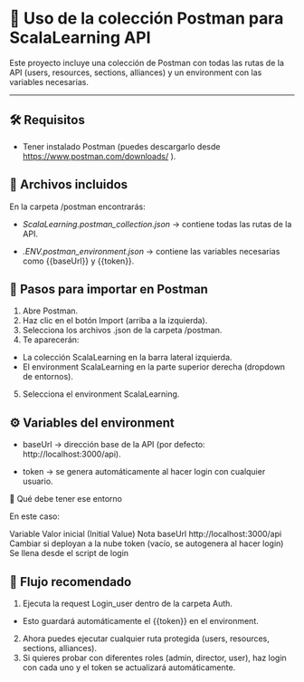 # 📌 Uso de la colección Postman para ScalaLearning API

Este proyecto incluye una colección de Postman con todas las rutas de la API (users, resources, sections, alliances) y un environment con las variables necesarias.

---

## 🛠️ Requisitos

* Tener instalado Postman (puedes descargarlo desde https://www.postman.com/downloads/
).

## 📂 Archivos incluidos

En la carpeta /postman encontrarás:

* _ScalaLearning.postman_collection.json_ → contiene todas las rutas de la API.

* _.ENV.postman_environment.json_ → contiene las variables necesarias como {{baseUrl}} y {{token}}.

## 🚀 Pasos para importar en Postman

1. Abre Postman.
2. Haz clic en el botón Import (arriba a la izquierda).
3. Selecciona los archivos .json de la carpeta /postman.
4. Te aparecerán:
* La colección ScalaLearning en la barra lateral izquierda.
* El environment ScalaLearning en la parte superior derecha (dropdown de entornos).
5. Selecciona el environment ScalaLearning.

## ⚙️ Variables del environment

* baseUrl → dirección base de la API (por defecto: http://localhost:3000/api).

* token → se genera automáticamente al hacer login con cualquier usuario.

🔹 Qué debe tener ese entorno

En este caso:

Variable	Valor inicial (Initial Value)	           Nota
baseUrl	    http://localhost:3000/api	               Cambiar si deployan a la nube
token	    (vacío, se autogenera al hacer login)	   Se llena desde el script de login

## 🔑 Flujo recomendado

1. Ejecuta la request Login_user dentro de la carpeta Auth.
* Esto guardará automáticamente el {{token}} en el environment.
2. Ahora puedes ejecutar cualquier ruta protegida (users, resources, sections, alliances).
3. Si quieres probar con diferentes roles (admin, director, user), haz login con cada uno y el token se actualizará automáticamente.